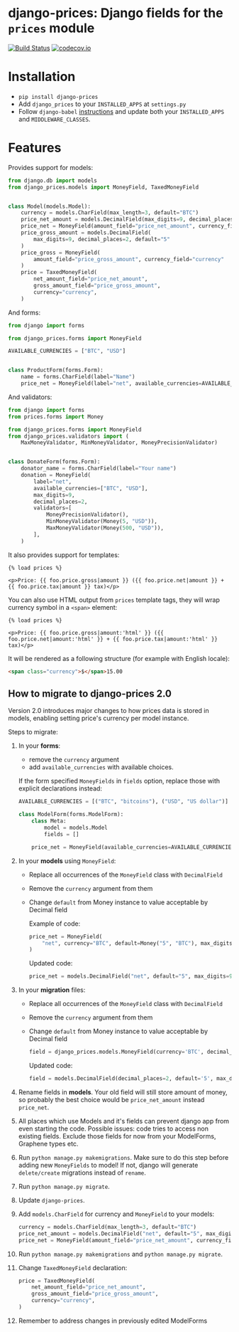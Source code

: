 django-prices: Django fields for the `prices` module
====================================================

[![Build Status](https://secure.travis-ci.org/mirumee/django-prices.png)](https://travis-ci.org/mirumee/django-prices) [![codecov.io](https://img.shields.io/codecov/c/github/mirumee/django-prices/master.svg)](http://codecov.io/github/mirumee/django-prices?branch=master)

# Installation

* `pip install django-prices`
* Add `django_prices` to your `INSTALLED_APPS` at `settings.py`
* Follow `django-babel` [instructions](https://github.com/python-babel/django-babel/#using-the-middleware) and update both your `INSTALLED_APPS` and `MIDDLEWARE_CLASSES`.

# Features

Provides support for models:

```python
from django.db import models
from django_prices.models import MoneyField, TaxedMoneyField


class Model(models.Model):
    currency = models.CharField(max_length=3, default="BTC")
    price_net_amount = models.DecimalField(max_digits=9, decimal_places=2, default="5")
    price_net = MoneyField(amount_field="price_net_amount", currency_field="currency")
    price_gross_amount = models.DecimalField(
        max_digits=9, decimal_places=2, default="5"
    )
    price_gross = MoneyField(
        amount_field="price_gross_amount", currency_field="currency"
    )
    price = TaxedMoneyField(
        net_amount_field="price_net_amount",
        gross_amount_field="price_gross_amount",
        currency="currency",
    )
```

And forms:

```python
from django import forms

from django_prices.forms import MoneyField

AVAILABLE_CURRENCIES = ["BTC", "USD"]


class ProductForm(forms.Form):
    name = forms.CharField(label="Name")
    price_net = MoneyField(label="net", available_currencies=AVAILABLE_CURRENCIES)
```

And validators:

```python
from django import forms
from prices.forms import Money

from django_prices.forms import MoneyField
from django_prices.validators import (
    MaxMoneyValidator, MinMoneyValidator, MoneyPrecisionValidator)


class DonateForm(forms.Form):
    donator_name = forms.CharField(label="Your name")
    donation = MoneyField(
        label="net",
        available_currencies=["BTC", "USD"],
        max_digits=9,
        decimal_places=2,
        validators=[
            MoneyPrecisionValidator(),
            MinMoneyValidator(Money(5, "USD")),
            MaxMoneyValidator(Money(500, "USD")),
        ],
    )
```

It also provides support for templates:

```html+django
{% load prices %}

<p>Price: {{ foo.price.gross|amount }} ({{ foo.price.net|amount }} + {{ foo.price.tax|amount }} tax)</p>
```


You can also use HTML output from `prices` template tags, they will wrap currency symbol in a `<span>` element:

```html+django
{% load prices %}

<p>Price: {{ foo.price.gross|amount:'html' }} ({{ foo.price.net|amount:'html' }} + {{ foo.price.tax|amount:'html' }} tax)</p>
```

It will be rendered as a following structure (for example with English locale):

```html
<span class="currency">$</span>15.00
```

## How to migrate to django-prices 2.0

Version 2.0 introduces major changes to how prices data is stored in models, enabling setting price's currency per model instance.

Steps to migrate:

1. In your **forms**:
    * remove the `currency` argument
    * add `available_currencies` with available choices.

    If the form specified `MoneyFields` in `fields` option, replace those with explicit declarations instead:

    ```python
    AVAILABLE_CURRENCIES = [("BTC", "bitcoins"), ("USD", "US dollar")]

    class ModelForm(forms.ModelForm):
        class Meta:
            model = models.Model
            fields = []

        price_net = MoneyField(available_currencies=AVAILABLE_CURRENCIES)
    ```

1. In your **models** using `MoneyField`:
    * Replace all occurrences of the `MoneyField` class with `DecimalField`
    * Remove the `currency` argument from them
    * Change `default` from Money instance to value acceptable by Decimal field

        Example of code:
        ```python
        price_net = MoneyField(
            "net", currency="BTC", default=Money("5", "BTC"), max_digits=9, decimal_places=2
        )
        ```
        Updated code:
        ```python
        price_net = models.DecimalField("net", default="5", max_digits=9, decimal_places=2)
        ```

1. In your **migration** files:
    * Replace all occurrences of the `MoneyField` class with `DecimalField`
    * Remove the `currency` argument from them
    * Change `default` from Money instance to value acceptable by Decimal field

        ```python
        field = django_prices.models.MoneyField(currency='BTC', decimal_places=2, default='5', max_digits=9, verbose_name='net')
        ```
        Updated code:
        ```python
        field = models.DecimalField(decimal_places=2, default='5', max_digits=9, verbose_name='net')
        ```

1. Rename fields in **models**. Your old field will still store amount of money, so probably the best choice would be `price_net_amount` instead `price_net`.

1. All places which use Models and it's fields can prevent django app from even starting the code. Possible issues: code tries to access non existing fields. Exclude those fields for now from your ModelForms, Graphene types etc.

1. Run `python manage.py makemigrations`. Make sure to do this step before adding new `MoneyFields` to model! If not, django will generate `delete/create` migrations instead of `rename`.

1. Run `python manage.py migrate`.

1. Update `django-prices`.

1. Add `models.CharField` for currency and `MoneyField` to your models:

    ```python
    currency = models.CharField(max_length=3, default="BTC")
    price_net_amount = models.DecimalField("net", default="5", max_digits=9, decimal_places=2)
    price_net = MoneyField(amount_field="price_net_amount", currency_field="currency")
    ```

1. Run `python manage.py makemigrations` and `python manage.py migrate`.

1. Change `TaxedMoneyField` declaration:

    ```python
    price = TaxedMoneyField(
        net_amount_field="price_net_amount",
        gross_amount_field="price_gross_amount",
        currency="currency",
    )
    ```

1. Remember to address changes in previously edited ModelForms
